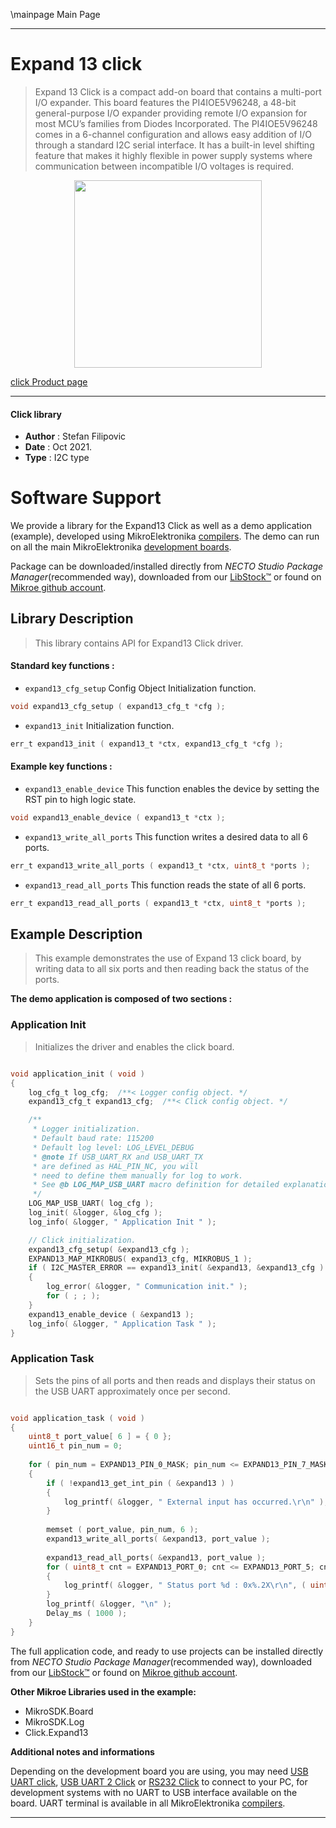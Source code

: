 \mainpage Main Page

---
# Expand 13 click

> Expand 13 Click is a compact add-on board that contains a multi-port I/O expander. This board features the PI4IOE5V96248, a 48-bit general-purpose I/O expander providing remote I/O expansion for most MCU’s families from Diodes Incorporated. The PI4IOE5V96248 comes in a 6-channel configuration and allows easy addition of I/O through a standard I2C serial interface. It has a built-in level shifting feature that makes it highly flexible in power supply systems where communication between incompatible I/O voltages is required.

<p align="center">
  <img src="https://download.mikroe.com/images/click_for_ide/expand13_click.png" height=300px>
</p>

[click Product page](https://www.mikroe.com/expand-13-click)

---


#### Click library

- **Author**        : Stefan Filipovic
- **Date**          : Oct 2021.
- **Type**          : I2C type


# Software Support

We provide a library for the Expand13 Click
as well as a demo application (example), developed using MikroElektronika
[compilers](https://www.mikroe.com/necto-studio).
The demo can run on all the main MikroElektronika [development boards](https://www.mikroe.com/development-boards).

Package can be downloaded/installed directly from *NECTO Studio Package Manager*(recommended way), downloaded from our [LibStock&trade;](https://libstock.mikroe.com) or found on [Mikroe github account](https://github.com/MikroElektronika/mikrosdk_click_v2/tree/master/clicks).

## Library Description

> This library contains API for Expand13 Click driver.

#### Standard key functions :

- `expand13_cfg_setup` Config Object Initialization function.
```c
void expand13_cfg_setup ( expand13_cfg_t *cfg );
```

- `expand13_init` Initialization function.
```c
err_t expand13_init ( expand13_t *ctx, expand13_cfg_t *cfg );
```

#### Example key functions :

- `expand13_enable_device` This function enables the device by setting the RST pin to high logic state.
```c
void expand13_enable_device ( expand13_t *ctx );
```

- `expand13_write_all_ports` This function writes a desired data to all 6 ports.
```c
err_t expand13_write_all_ports ( expand13_t *ctx, uint8_t *ports );
```

- `expand13_read_all_ports` This function reads the state of all 6 ports.
```c
err_t expand13_read_all_ports ( expand13_t *ctx, uint8_t *ports );
```

## Example Description

> This example demonstrates the use of Expand 13 click board, by writing data to all six ports and then reading back the status of the ports. 

**The demo application is composed of two sections :**

### Application Init

> Initializes the driver and enables the click board.

```c

void application_init ( void )
{
    log_cfg_t log_cfg;  /**< Logger config object. */
    expand13_cfg_t expand13_cfg;  /**< Click config object. */

    /** 
     * Logger initialization.
     * Default baud rate: 115200
     * Default log level: LOG_LEVEL_DEBUG
     * @note If USB_UART_RX and USB_UART_TX 
     * are defined as HAL_PIN_NC, you will 
     * need to define them manually for log to work. 
     * See @b LOG_MAP_USB_UART macro definition for detailed explanation.
     */
    LOG_MAP_USB_UART( log_cfg );
    log_init( &logger, &log_cfg );
    log_info( &logger, " Application Init " );

    // Click initialization.
    expand13_cfg_setup( &expand13_cfg );
    EXPAND13_MAP_MIKROBUS( expand13_cfg, MIKROBUS_1 );
    if ( I2C_MASTER_ERROR == expand13_init( &expand13, &expand13_cfg ) ) 
    {
        log_error( &logger, " Communication init." );
        for ( ; ; );
    }
    expand13_enable_device ( &expand13 );
    log_info( &logger, " Application Task " );
}

```

### Application Task

> Sets the pins of all ports and then reads and displays their status on the USB UART approximately once per second.

```c

void application_task ( void )
{
    uint8_t port_value[ 6 ] = { 0 };
    uint16_t pin_num = 0;
  
    for ( pin_num = EXPAND13_PIN_0_MASK; pin_num <= EXPAND13_PIN_7_MASK; pin_num <<= 1 )
    {
        if ( !expand13_get_int_pin ( &expand13 ) )
        {
            log_printf( &logger, " External input has occurred.\r\n" );
        }
        
        memset ( port_value, pin_num, 6 );
        expand13_write_all_ports( &expand13, port_value );
        
        expand13_read_all_ports( &expand13, port_value );
        for ( uint8_t cnt = EXPAND13_PORT_0; cnt <= EXPAND13_PORT_5; cnt++ )
        {
            log_printf( &logger, " Status port %d : 0x%.2X\r\n", ( uint16_t ) cnt, ( uint16_t ) port_value[ cnt ] );
        }
        log_printf( &logger, "\n" );
        Delay_ms ( 1000 );
    }
}

```

The full application code, and ready to use projects can be installed directly from *NECTO Studio Package Manager*(recommended way), downloaded from our [LibStock&trade;](https://libstock.mikroe.com) or found on [Mikroe github account](https://github.com/MikroElektronika/mikrosdk_click_v2/tree/master/clicks).

**Other Mikroe Libraries used in the example:**

- MikroSDK.Board
- MikroSDK.Log
- Click.Expand13

**Additional notes and informations**

Depending on the development board you are using, you may need
[USB UART click](https://www.mikroe.com/usb-uart-click),
[USB UART 2 Click](https://www.mikroe.com/usb-uart-2-click) or
[RS232 Click](https://www.mikroe.com/rs232-click) to connect to your PC, for
development systems with no UART to USB interface available on the board. UART
terminal is available in all MikroElektronika
[compilers](https://shop.mikroe.com/compilers).

---
